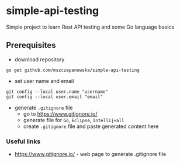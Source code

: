 # simple-api-testing
Simple project to learn Rest API testing and some Go language basics

## Prerequisites

* download repository

```
go get github.com/mszczepanowska/simple-api-testing
```

* set user name and email 

```
git config --local user.name "username"
git config --local user.email "email"

```

* generate `.gitignore` file 
    * go to https://www.gitignore.io/
    * generate file for `Go`, `Eclipse`, `Intellij+all`
    * create `.gitignore` file and paste generated content here

### Useful links
* https://www.gitignore.io/ - web page to generate .gitignore file